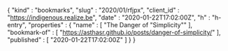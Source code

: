 {
  "kind" : "bookmarks",
  "slug" : "2020/01/rfjpx",
  "client_id" : "https://indigenous.realize.be",
  "date" : "2020-01-22T17:02:00Z",
  "h" : "h-entry",
  "properties" : {
    "name" : [ "The Danger of \"Simplicity\"" ],
    "bookmark-of" : [ "https://asthasr.github.io/posts/danger-of-simplicity/" ],
    "published" : [ "2020-01-22T17:02:00Z" ]
  }
}
